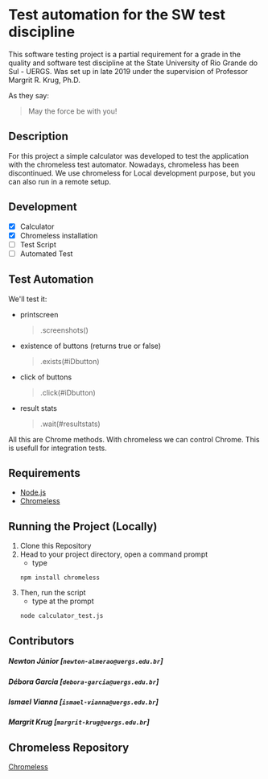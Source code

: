 # Test automation for the SW test discipline

This software testing project is a partial requirement for a grade in the quality and software test discipline at the State University of Rio Grande do Sul - UERGS. Was set up in late 2019 under the supervision of Professor Margrit R. Krug, Ph.D.

As they say:
> May the force be with you!

## Description

For this project a simple calculator was developed to test the application with the chromeless test automator. Nowadays, chromeless has been discontinued. 
We use chromeless for Local development purpose, but you can also run in a remote setup.

## Development

-[x] Calculator
-[x] Chromeless installation
-[ ] Test Script
-[ ] Automated Test

## Test Automation

We'll test it:

- printscreen
    > .screenshots() 
- existence of buttons (returns true or false)
    > .exists(#iDbutton)
- click of buttons
    > .click(#iDbutton)
- result stats
    > .wait(#resultstats)

All this are Chrome methods. With chromeless we can control Chrome. This is usefull for integration tests.    


## Requirements

- [Node.js](https://nodejs.org/en/)
- [Chromeless](https://github.com/prisma-archive/chromeless)

## Running the Project (Locally)

1. Clone this Repository
2. Head to your project directory, open a command prompt
    - type
    ```
    npm install chromeless
    ```
3.  Then, run the script  
    - type at the prompt
    ```
    node calculator_test.js
    ``` 

## Contributors

##### Newton Júnior [`newton-almerao@uergs.edu.br`]
##### Débora Garcia [`debora-garcia@uergs.edu.br`]
##### Ismael Vianna [`ismael-vianna@uergs.edu.br`]
##### Margrit Krug  [`margrit-krug@uergs.edu.br`]

## Chromeless Repository

[Chromeless](https://github.com/prisma-archive/chromeless)
